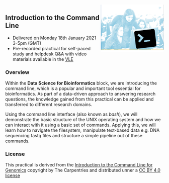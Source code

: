<img align="right" src=img/course_logo.png width="200">

## Introduction to the Command Line

- Delivered on Monday 18th January 2021 3-5pm (GMT)
- Pre-recorded practical for self-paced study and helpdesk Q&A with video materials available in the [VLE](https://www.vle.cam.ac.uk/course/view.php?id=106822)


### Overview

Within the **Data Science for Bioinformatics** block, we are introducing the command line, which is a popular and important tool essential for bioinformatics. As part of a data-driven approach to answering research questions, the knowledge gained from this practical can be applied and transferred to different research domains.

Using the command line interface (also known as *bash*), we will demonstrate the basic structure of the UNIX operating system and how we can interact with it using a basic set of commands. Applying this, we will learn how to navigate the filesystem, manipulate text-based data e.g. DNA sequencing fastq files and structure a simple pipeline out of these commands.


### License

This practical is derived from the [Introduction to the Command Line for Genomics](https://datacarpentry.org/shell-genomics/) copyright by The Carpentries and distributed unner a [CC BY 4.0 license](https://creativecommons.org/licenses/by/4.0/)


